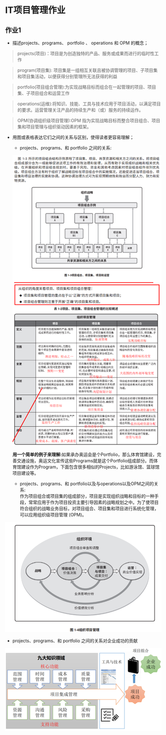 # IT项目管理作业
## 作业1
* 描述projects、programs、 portfolio 、 operations 和 OPM 的概念；
> projects(项目)：项目是为创造独特的产品、服务或成果而进行的临时性工作<br>

> program(项目集): 项目集是一组相互关联且被协调管理的项目、子项目集和项目集活动，以便获得分别管理所无法获得的利益<br>

> portfolio(项目组合管理):为实现战略目标而组合在一起管理的项目、项目集、子项目组合和运营工作<br>

> operations(运维):将知识、技能、工具与技术应用于项目活动，以满足项目的要求。运营管理关注产品的持续生产和（或）服务的持续运作。<br>

> OPM(协调组织级项目管理):OPM 指为实现战略目标而整合项目组合、项目集和项目管理与组织驱动因素的框架。<br>

* 用图或表格表达它们之间的关系与区别，使得读者更容易理解；
  * projects、programs、和 portfolio 之间的关系:<br>
  
   ![](pic/3.png)
   ![](pic/1.png)
   ![](pic/2.png)

  <b>用一个简单的例子来理解:</b>如果承办奥运会是个Portfolio，那么体育馆建设，完善交通设施，奥运文化宣传这些Programs就是这个Portfolio组成部分。而体育馆建设作为Program，下面包含很多相似的Projects，比如游泳馆、篮球馆项目建设等。


  * projects、programs、和 portfolio以及与operations以及OPM之间的关系:<br>
作为项目组合或项目集的组成部分，项目是实现组织战略和目标的一种手段，常常应用于作为项目投资主要引导因素的战略规划之中。为了使项目符合组织的战略业务目标，对项目组合、项目集和项目进行系统化管理，可以应用组织级项目管理 (OPM)。<br>

 ![](pic/4.png)

  * projects、programs、和 portfolio 之间的关系对企业成功的贡献<br>
  
  ![](pic/5.png)

